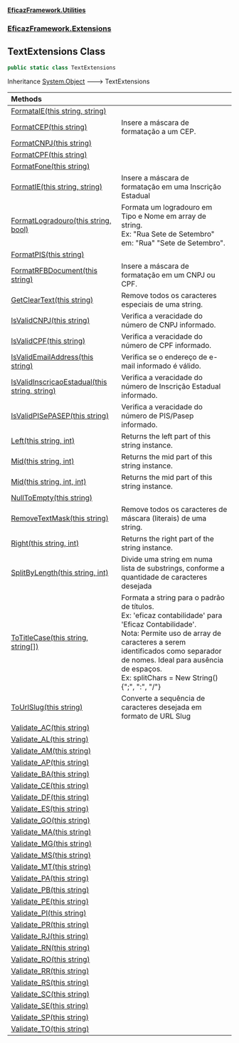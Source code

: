 #### [EficazFramework.Utilities](EficazFrameworkUtilities.md 'EficazFramework Utilities')
### [EficazFramework.Extensions](EficazFrameworkUtilities.md#EficazFramework.Extensions 'EficazFramework.Extensions')

## TextExtensions Class

```csharp
public static class TextExtensions
```

Inheritance [System.Object](https://docs.microsoft.com/en-us/dotnet/api/System.Object 'System.Object') &#129106; TextExtensions

| Methods | |
| :--- | :--- |
| [FormataIE(this string, string)](EficazFramework.Extensions/TextExtensions/FormataIE(thisstring,string).md 'EficazFramework.Extensions.TextExtensions.FormataIE(this string, string)') | |
| [FormatCEP(this string)](EficazFramework.Extensions/TextExtensions/FormatCEP(thisstring).md 'EficazFramework.Extensions.TextExtensions.FormatCEP(this string)') | Insere a máscara de formatação a um CEP. |
| [FormatCNPJ(this string)](EficazFramework.Extensions/TextExtensions/FormatCNPJ(thisstring).md 'EficazFramework.Extensions.TextExtensions.FormatCNPJ(this string)') | |
| [FormatCPF(this string)](EficazFramework.Extensions/TextExtensions/FormatCPF(thisstring).md 'EficazFramework.Extensions.TextExtensions.FormatCPF(this string)') | |
| [FormatFone(this string)](EficazFramework.Extensions/TextExtensions/FormatFone(thisstring).md 'EficazFramework.Extensions.TextExtensions.FormatFone(this string)') | |
| [FormatIE(this string, string)](EficazFramework.Extensions/TextExtensions/FormatIE(thisstring,string).md 'EficazFramework.Extensions.TextExtensions.FormatIE(this string, string)') | Insere a máscara de formatação em uma Inscrição Estadual |
| [FormatLogradouro(this string, bool)](EficazFramework.Extensions/TextExtensions/FormatLogradouro(thisstring,bool).md 'EficazFramework.Extensions.TextExtensions.FormatLogradouro(this string, bool)') | Formata um logradouro em Tipo e Nome em array de string.<br/>Ex: "Rua Sete de Setembro" em: "Rua" "Sete de Setembro". |
| [FormatPIS(this string)](EficazFramework.Extensions/TextExtensions/FormatPIS(thisstring).md 'EficazFramework.Extensions.TextExtensions.FormatPIS(this string)') | |
| [FormatRFBDocument(this string)](EficazFramework.Extensions/TextExtensions/FormatRFBDocument(thisstring).md 'EficazFramework.Extensions.TextExtensions.FormatRFBDocument(this string)') | Insere a máscara de formatação em um CNPJ ou CPF. |
| [GetClearText(this string)](EficazFramework.Extensions/TextExtensions/GetClearText(thisstring).md 'EficazFramework.Extensions.TextExtensions.GetClearText(this string)') | Remove todos os caracteres especiais de uma string. |
| [IsValidCNPJ(this string)](EficazFramework.Extensions/TextExtensions/IsValidCNPJ(thisstring).md 'EficazFramework.Extensions.TextExtensions.IsValidCNPJ(this string)') | Verifica a veracidade do número de CNPJ informado. |
| [IsValidCPF(this string)](EficazFramework.Extensions/TextExtensions/IsValidCPF(thisstring).md 'EficazFramework.Extensions.TextExtensions.IsValidCPF(this string)') | Verifica a veracidade do número de CPF informado. |
| [IsValidEmailAddress(this string)](EficazFramework.Extensions/TextExtensions/IsValidEmailAddress(thisstring).md 'EficazFramework.Extensions.TextExtensions.IsValidEmailAddress(this string)') | Verifica se o endereço de e-mail informado é válido. |
| [IsValidInscricaoEstadual(this string, string)](EficazFramework.Extensions/TextExtensions/IsValidInscricaoEstadual(thisstring,string).md 'EficazFramework.Extensions.TextExtensions.IsValidInscricaoEstadual(this string, string)') | Verifica a veracidade do número de Inscrição Estadual informado. |
| [IsValidPISePASEP(this string)](EficazFramework.Extensions/TextExtensions/IsValidPISePASEP(thisstring).md 'EficazFramework.Extensions.TextExtensions.IsValidPISePASEP(this string)') | Verifica a veracidade do número de PIS/Pasep informado. |
| [Left(this string, int)](EficazFramework.Extensions/TextExtensions/Left(thisstring,int).md 'EficazFramework.Extensions.TextExtensions.Left(this string, int)') | Returns the left part of this string instance. |
| [Mid(this string, int)](EficazFramework.Extensions/TextExtensions/Mid(thisstring,int).md 'EficazFramework.Extensions.TextExtensions.Mid(this string, int)') | Returns the mid part of this string instance. |
| [Mid(this string, int, int)](EficazFramework.Extensions/TextExtensions/Mid(thisstring,int,int).md 'EficazFramework.Extensions.TextExtensions.Mid(this string, int, int)') | Returns the mid part of this string instance. |
| [NullToEmpty(this string)](EficazFramework.Extensions/TextExtensions/NullToEmpty(thisstring).md 'EficazFramework.Extensions.TextExtensions.NullToEmpty(this string)') | |
| [RemoveTextMask(this string)](EficazFramework.Extensions/TextExtensions/RemoveTextMask(thisstring).md 'EficazFramework.Extensions.TextExtensions.RemoveTextMask(this string)') | Remove todos os caracteres de máscara (literais) de uma string. |
| [Right(this string, int)](EficazFramework.Extensions/TextExtensions/Right(thisstring,int).md 'EficazFramework.Extensions.TextExtensions.Right(this string, int)') | Returns the right part of the string instance. |
| [SplitByLength(this string, int)](EficazFramework.Extensions/TextExtensions/SplitByLength(thisstring,int).md 'EficazFramework.Extensions.TextExtensions.SplitByLength(this string, int)') | Divide uma string em numa lista de substrings, conforme a quantidade de caracteres desejada |
| [ToTitleCase(this string, string[])](EficazFramework.Extensions/TextExtensions/ToTitleCase(thisstring,string[]).md 'EficazFramework.Extensions.TextExtensions.ToTitleCase(this string, string[])') | Formata a string para o padrão de títulos.<br/>Ex: 'eficaz contabilidade' para 'Eficaz Contabilidade'.<br/>Nota: Permite uso de array de caracteres a serem identificados como separador de nomes. Ideal para ausência de espaços.<br/>Ex: splitChars = New String() {";", ":", "/"} |
| [ToUrlSlug(this string)](EficazFramework.Extensions/TextExtensions/ToUrlSlug(thisstring).md 'EficazFramework.Extensions.TextExtensions.ToUrlSlug(this string)') | Converte a sequência de caracteres desejada em formato de URL Slug |
| [Validate_AC(this string)](EficazFramework.Extensions/TextExtensions/Validate_AC(thisstring).md 'EficazFramework.Extensions.TextExtensions.Validate_AC(this string)') | |
| [Validate_AL(this string)](EficazFramework.Extensions/TextExtensions/Validate_AL(thisstring).md 'EficazFramework.Extensions.TextExtensions.Validate_AL(this string)') | |
| [Validate_AM(this string)](EficazFramework.Extensions/TextExtensions/Validate_AM(thisstring).md 'EficazFramework.Extensions.TextExtensions.Validate_AM(this string)') | |
| [Validate_AP(this string)](EficazFramework.Extensions/TextExtensions/Validate_AP(thisstring).md 'EficazFramework.Extensions.TextExtensions.Validate_AP(this string)') | |
| [Validate_BA(this string)](EficazFramework.Extensions/TextExtensions/Validate_BA(thisstring).md 'EficazFramework.Extensions.TextExtensions.Validate_BA(this string)') | |
| [Validate_CE(this string)](EficazFramework.Extensions/TextExtensions/Validate_CE(thisstring).md 'EficazFramework.Extensions.TextExtensions.Validate_CE(this string)') | |
| [Validate_DF(this string)](EficazFramework.Extensions/TextExtensions/Validate_DF(thisstring).md 'EficazFramework.Extensions.TextExtensions.Validate_DF(this string)') | |
| [Validate_ES(this string)](EficazFramework.Extensions/TextExtensions/Validate_ES(thisstring).md 'EficazFramework.Extensions.TextExtensions.Validate_ES(this string)') | |
| [Validate_GO(this string)](EficazFramework.Extensions/TextExtensions/Validate_GO(thisstring).md 'EficazFramework.Extensions.TextExtensions.Validate_GO(this string)') | |
| [Validate_MA(this string)](EficazFramework.Extensions/TextExtensions/Validate_MA(thisstring).md 'EficazFramework.Extensions.TextExtensions.Validate_MA(this string)') | |
| [Validate_MG(this string)](EficazFramework.Extensions/TextExtensions/Validate_MG(thisstring).md 'EficazFramework.Extensions.TextExtensions.Validate_MG(this string)') | |
| [Validate_MS(this string)](EficazFramework.Extensions/TextExtensions/Validate_MS(thisstring).md 'EficazFramework.Extensions.TextExtensions.Validate_MS(this string)') | |
| [Validate_MT(this string)](EficazFramework.Extensions/TextExtensions/Validate_MT(thisstring).md 'EficazFramework.Extensions.TextExtensions.Validate_MT(this string)') | |
| [Validate_PA(this string)](EficazFramework.Extensions/TextExtensions/Validate_PA(thisstring).md 'EficazFramework.Extensions.TextExtensions.Validate_PA(this string)') | |
| [Validate_PB(this string)](EficazFramework.Extensions/TextExtensions/Validate_PB(thisstring).md 'EficazFramework.Extensions.TextExtensions.Validate_PB(this string)') | |
| [Validate_PE(this string)](EficazFramework.Extensions/TextExtensions/Validate_PE(thisstring).md 'EficazFramework.Extensions.TextExtensions.Validate_PE(this string)') | |
| [Validate_PI(this string)](EficazFramework.Extensions/TextExtensions/Validate_PI(thisstring).md 'EficazFramework.Extensions.TextExtensions.Validate_PI(this string)') | |
| [Validate_PR(this string)](EficazFramework.Extensions/TextExtensions/Validate_PR(thisstring).md 'EficazFramework.Extensions.TextExtensions.Validate_PR(this string)') | |
| [Validate_RJ(this string)](EficazFramework.Extensions/TextExtensions/Validate_RJ(thisstring).md 'EficazFramework.Extensions.TextExtensions.Validate_RJ(this string)') | |
| [Validate_RN(this string)](EficazFramework.Extensions/TextExtensions/Validate_RN(thisstring).md 'EficazFramework.Extensions.TextExtensions.Validate_RN(this string)') | |
| [Validate_RO(this string)](EficazFramework.Extensions/TextExtensions/Validate_RO(thisstring).md 'EficazFramework.Extensions.TextExtensions.Validate_RO(this string)') | |
| [Validate_RR(this string)](EficazFramework.Extensions/TextExtensions/Validate_RR(thisstring).md 'EficazFramework.Extensions.TextExtensions.Validate_RR(this string)') | |
| [Validate_RS(this string)](EficazFramework.Extensions/TextExtensions/Validate_RS(thisstring).md 'EficazFramework.Extensions.TextExtensions.Validate_RS(this string)') | |
| [Validate_SC(this string)](EficazFramework.Extensions/TextExtensions/Validate_SC(thisstring).md 'EficazFramework.Extensions.TextExtensions.Validate_SC(this string)') | |
| [Validate_SE(this string)](EficazFramework.Extensions/TextExtensions/Validate_SE(thisstring).md 'EficazFramework.Extensions.TextExtensions.Validate_SE(this string)') | |
| [Validate_SP(this string)](EficazFramework.Extensions/TextExtensions/Validate_SP(thisstring).md 'EficazFramework.Extensions.TextExtensions.Validate_SP(this string)') | |
| [Validate_TO(this string)](EficazFramework.Extensions/TextExtensions/Validate_TO(thisstring).md 'EficazFramework.Extensions.TextExtensions.Validate_TO(this string)') | |
